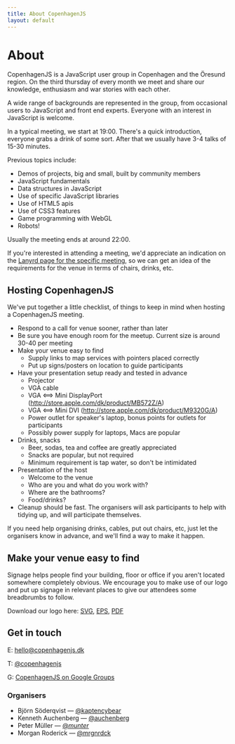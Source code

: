 ```yaml
---
title: About CopenhagenJS
layout: default
---
```


# About

CopenhagenJS is a JavaScript user group in Copenhagen and the Öresund region. On the third thursday of every month we meet and share our knowledge, enthusiasm and war stories with each other.

A wide range of backgrounds are represented in the group, from occasional users to JavaScript and front end experts. Everyone with an interest in JavaScript is welcome.

In a typical meeting, we start at 19:00. There's a quick introduction, everyone grabs a drink of some sort. After that we usually have 3-4 talks of 15-30 minutes.

Previous topics include:

* Demos of projects, big and small, built by community members
* JavaScript fundamentals
* Data structures in JavaScript
* Use of specific JavaScript libraries
* Use of HTML5 apis
* Use of CSS3 features
* Game programming with WebGL
* Robots!

Usually the meeting ends at around 22:00.

If you're interested in attending a meeting, we'd appreciate an indication on the [Lanyrd page for the specific meeting](http://lanyrd.com/series/copenhagenjs/), so we can get an idea of the requirements for the venue in terms of chairs, drinks, etc.

## Hosting CopenhagenJS

We've put together a little checklist, of things to keep in mind when hosting a CopenhagenJS meeting.

* Respond to a call for venue sooner, rather than later
* Be sure you have enough room for the meetup. Current size is around 30-40 per meeting
* Make your venue easy to find
   * Supply links to map services with pointers placed correctly
   * Put up signs/posters on location to guide participants
* Have your presentation setup ready and tested in advance
   * Projector
   * VGA cable
   * VGA ⟺ Mini DisplayPort (<http://store.apple.com/dk/product/MB572Z/A>)
   * VGA ⟺ Mini DVI (<http://store.apple.com/dk/product/M9320G/A>)
   * Power outlet for speaker's laptop, bonus points for outlets for participants
   * Possibly power supply for laptops, Macs are popular
* Drinks, snacks
   * Beer, sodas, tea and coffee are greatly appreciated
   * Snacks are popular, but not required
   * Minimum requirement is tap water, so don't be intimidated
* Presentation of the host
   * Welcome to the venue
   * Who are you and what do you work with?
   * Where are the bathrooms?
   * Food/drinks?
* Cleanup should be fast. The organisers will ask participants to help with tidying up, and will participate themselves.

If you need help organising drinks, cables, put out chairs, etc, just let the organisers know in advance, and we'll find a way to make it happen.

## Make your venue easy to find

Signage helps people find your building, floor or office if you aren't located somewhere completely obvious. We encourage you to make use of our logo and put up signage in relevant places to give our attendees some breadbrumbs to follow.

Download our logo here: [SVG](/images/logo/cphjs.svg), [EPS](/images/logo/cphjs.eps), [PDF](/images/logo/cphjs.pdf)

## Get in touch

E: <hello@copenhagenjs.dk>

T: [@copenhagenjs](http://twitter.com/copenhagenjs)

G: [CopenhagenJS on Google Groups](http://groups.google.com/group/copenhagenjs/)

### Organisers

* Björn Söderqvist — [@kaptencybear](https://twitter.com/kaptencybear)
* Kenneth Auchenberg — [@auchenberg](https://twitter.com/auchenberg)
* Peter Müller — [@_munter_](https://twitter.com/_munter_)
* Morgan Roderick — [@mrgnrdck](https://twitter.com/mrgnrdrck)
